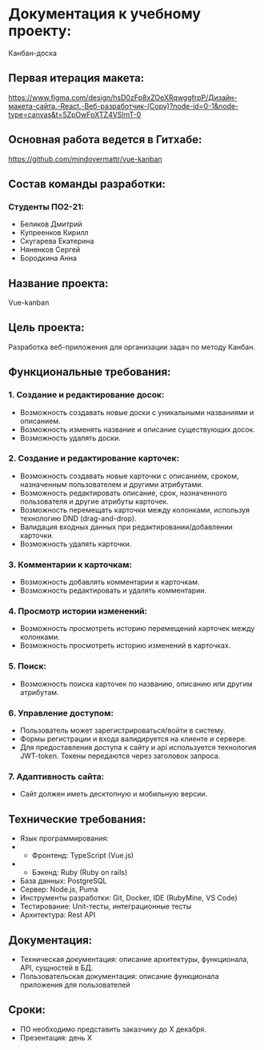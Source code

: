 # Документация к учебному проекту:
Канбан-доска

## Первая итерация макета:
https://www.figma.com/design/hsD0zFp8xZOeXRqwggfrpP/Дизайн-макета-сайта.-React.-Веб-разработчик-(Copy)?node-id=0-1&node-type=canvas&t=5ZpOwFpXTZ4VSlmT-0

## Основная работа ведется в Гитхабе:
https://github.com/mindovermattr/vue-kanban

## Состав команды разработки:

### Студенты ПО2-21:
- Беликов Дмитрий
- Купреенков Кирилл
- Скугарева Екатерина
- Няненков Сергей
- Бородкина Анна

## Название проекта:
Vue-kanban

## Цель проекта:
Разработка веб-приложения для организации задач по методу Канбан.

## Функциональные требования:

### 1. Создание и редактирование досок:
- Возможность создавать новые доски с уникальными названиями и описанием.
- Возможность изменять название и описание существующих досок.
- Возможность удалять доски.

### 2. Создание и редактирование карточек:
- Возможность создавать новые карточки с описанием, сроком, назначенным пользователем и другими атрибутами.
- Возможность редактировать описание, срок, назначенного пользователя и другие атрибуты карточек.
- Возможность перемещать карточки между колонками, используя технологию DND (drag-and-drop).
- Валидация входных данных при редактировании/добавлении карточки.
- Возможность удалять карточки.

### 3. Комментарии к карточкам:
- Возможность добавлять комментарии к карточкам.
- Возможность редактировать и удалять комментарии.

### 4. Просмотр истории изменений:
- Возможность просмотреть историю перемещений карточек между колонками.
- Возможность просмотреть историю изменений в карточках.

### 5. Поиск:
- Возможность поиска карточек по названию, описанию или другим атрибутам.

### 6. Управление доступом:
- Пользователь может зарегистрироваться/войти в систему.
- Формы регистрации и входа валидируется на клиенте и сервере.
- Для предоставления доступа к сайту и api используется технология JWT-token. Токены передаются через заголовок запроса.

### 7. Адаптивность сайта:
- Сайт должен иметь десктопную и мобильную версии.

## Технические требования:
- Язык программирования: 
- - Фронтенд: TypeScript (Vue.js)
- - Бэкенд: Ruby (Ruby on rails)
- База данных: PostgreSQL
- Сервер: Node.js, Puma
- Инструменты разработки: Git, Docker, IDE (RubyMine, VS Code)
- Тестирование: Unit-тесты, интеграционные тесты
- Архитектура: Rest API

## Документация:
- Техническая документация: описание архитектуры, функционала, API, сущностей в БД.
- Пользовательская документация: описание функционала приложения для пользователей

## Сроки:
- ПО необходимо представить заказчику до X декабря.
- Презентация: день X


